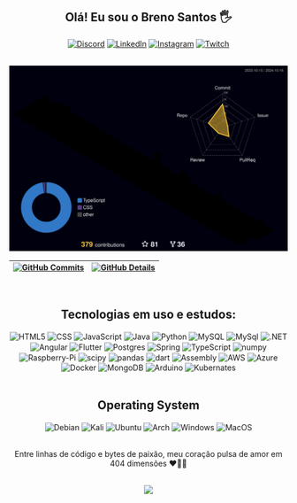 <div style="display: inline_block" align="center"> 
    <h2>Olá! Eu sou o Breno Santos 🖐️</h2>
    <a href="https://discord.gg/gwAp5bGUEr"><img align="center" alt="Discord" src="https://img.shields.io/badge/Discord-7289DA?style=for-the-badge&logo=discord&logoColor=white"></a>
    <a href="https://www.linkedin.com/in/breno-amaral-84624123b/"><img align="center" alt="LinkedIn" src="https://img.shields.io/badge/LinkedIn-0077B5?style=for-the-badge&logo=linkedin&logoColor=white"></a>
    <a href="https://www.instagram.com/brenosantos.dev/"><img align="center" alt="Instagram" src="https://img.shields.io/badge/Instagram-E4405F?style=for-the-badge&logo=instagram&logoColor=white"></a>
    <a href="https://www.twitch.tv/devbrenosantos"><img align="center" alt="Twitch" src="https://img.shields.io/badge/Twitch-9347FF?style=for-the-badge&logo=twitch&logoColor=white"></a>
</div><br/>

  ![Status](./profile-3d-contrib/profile-night-rainbow.svg)

 | [![GitHub Commits](http://github-profile-summary-cards.vercel.app/api/cards/productive-time?username=DevBrenoSantos&theme=dracula&utcOffset=-3)](https://github.com/vn7n24fzkq/github-profile-summary-cards) | [![GitHub Details](http://github-profile-summary-cards.vercel.app/api/cards/profile-details?username=DevBrenoSantos&theme=dracula)](https://github.com/vn7n24fzkq/github-profile-summary-cards) |  
 | ----------- | ----------- |

<div style="display: inline_block" align="center"><br/>
<h2>Tecnologias em uso e estudos: </h2>
    <img align="center" alt="HTML5" src="https://img.shields.io/badge/HTML5-E34F26?style=for-the-badge&logo=html5&logoColor=white">
    <img align="center" alt="CSS" src="https://img.shields.io/badge/CSS3-1572B6?style=for-the-badge&logo=css3&logoColor=white">
    <img align="center" alt="JavaScript" src="https://img.shields.io/badge/JavaScript-F7DF1E?style=for-the-badge&logo=javascript&logoColor=black">
    <img align="center" alt="Java" src="https://img.shields.io/badge/Java-ED8B00?style=for-the-badge&logo=openjdk&logoColor=white">
    <img align="center" alt="Python" src="https://img.shields.io/badge/Python-3776AB?style=for-the-badge&logo=python&logoColor=white">
    <img align="center" alt="MySQL" src="https://img.shields.io/badge/MySQL-00000F?style=for-the-badge&logo=mysql&logoColor=white">
    <img align="center" alt="MySql" src="https://img.shields.io/badge/mysql-4479A1.svg?style=for-the-badge&logo=mysql&logoColor=white">
    <img align="center" alt=".NET" src="https://img.shields.io/badge/.NET-5C2D91?style=for-the-badge&logo=.net&logoColor=white">
    <img align="center" alt="Angular" src="https://img.shields.io/badge/angular-%23DD0031.svg?style=for-the-badge&logo=angular&logoColor=white">
    <img align="center" alt="Flutter" src="https://img.shields.io/badge/Flutter-%2302569B.svg?style=for-the-badge&logo=Flutter&logoColor=white">
    <img align="center" alt="Postgres" src="https://img.shields.io/badge/postgres-%23316192.svg?style=for-the-badge&logo=postgresql&logoColor=white">
    <img align="center" alt="Spring" src="https://img.shields.io/badge/spring-%236DB33F.svg?style=for-the-badge&logo=spring&logoColor=white">
    <img align="center" alt="TypeScript" src="https://img.shields.io/badge/typescript-%23007ACC.svg?style=for-the-badge&logo=typescript&logoColor=white">
    <img align="center" alt="numpy" src="https://img.shields.io/badge/numpy-%23013243.svg?style=for-the-badge&logo=numpy&logoColor=white">
    <img align="center" alt="Raspberry-Pi" src="https://img.shields.io/badge/-Raspberry_Pi-C51A4A?style=for-the-badge&logo=Raspberry-Pi">
    <img align="center" alt="scipy" src="https://img.shields.io/badge/SciPy-%230C55A5.svg?style=for-the-badge&logo=scipy&logoColor=%white">
    <img align="center" alt="pandas" src="https://img.shields.io/badge/pandas-%23150458.svg?style=for-the-badge&logo=pandas&logoColor=white">
    <img align="center" alt="dart" src="https://img.shields.io/badge/dart-%230175C2.svg?style=for-the-badge&logo=dart&logoColor=white">
    <img align="center" alt="Assembly" src="https://img.shields.io/badge/assembly%20script-%23000000.svg?style=for-the-badge&logo=assemblyscript&logoColor=white">
    <img align="center" alt="AWS" src="https://img.shields.io/badge/AWS-%23FF9900.svg?style=for-the-badge&logo=amazon-aws&logoColor=white">
    <img align="center" alt="Azure" src="https://img.shields.io/badge/azure-%230072C6.svg?style=for-the-badge&logo=microsoftazure&logoColor=white">
    <img align="center" alt="Docker" src="https://img.shields.io/badge/docker-%230db7ed.svg?style=for-the-badge&logo=docker&logoColor=white">
    <img align="center" alt="MongoDB" src="https://img.shields.io/badge/MongoDB-%234ea94b.svg?style=for-the-badge&logo=mongodb&logoColor=white">
    <img align="center" alt="Arduino" src="https://img.shields.io/badge/-Arduino-00979D?style=for-the-badge&logo=Arduino&logoColor=white">
    <img align="center" alt="Kubernates" src="https://img.shields.io/badge/kubernetes-%23326ce5.svg?style=for-the-badge&logo=kubernetes&logoColor=white">
</div>

<div style="display: inline_block" align="center"><br/>
<h2>Operating System</h2>
    <img align="center" alt="Debian" src="https://img.shields.io/badge/Debian-D70A53?style=for-the-badge&logo=debian&logoColor=white">
    <img align="center" alt="Kali" src="https://img.shields.io/badge/Kali-268BEE?style=for-the-badge&logo=kalilinux&logoColor=white">
    <img align="center" alt="Ubuntu" src="https://img.shields.io/badge/Ubuntu-E95420?style=for-the-badge&logo=ubuntu&logoColor=white">
    <img align="center" alt="Arch" src="https://img.shields.io/badge/Arch%20Linux-1793D1?logo=arch-linux&logoColor=fff&style=for-the-badge">
    <img align="center" alt="Windows" src="https://img.shields.io/badge/Windows-0078D6?style=for-the-badge&logo=windows&logoColor=white">
    <img align="center" alt="MacOS" src="https://img.shields.io/badge/mac%20os-000000?style=for-the-badge&logo=macos&logoColor=F0F0F0">
    <p> <br/> Entre linhas de código e bytes de paixão, meu coração pulsa de amor em 404 dimensões ❤️👩‍💻</p>
</div>

<br/>

<div align="center" >
     <img src="https://github-profile-trophy.vercel.app/?username=DevBrenoSantos&row=1&column=6&theme=dracula&margin-w=15&margin-h=15"/>
</div>
